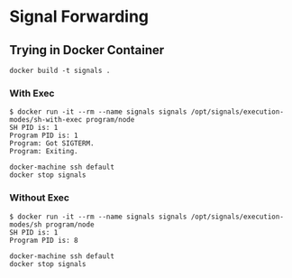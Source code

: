 # Signal Forwarding

## Trying in Docker Container

```
docker build -t signals .
```

### With Exec
```
$ docker run -it --rm --name signals signals /opt/signals/execution-modes/sh-with-exec program/node
SH PID is: 1
Program PID is: 1
Program: Got SIGTERM.
Program: Exiting.
```

```
docker-machine ssh default
docker stop signals
```

### Without Exec
```
$ docker run -it --rm --name signals signals /opt/signals/execution-modes/sh program/node
SH PID is: 1
Program PID is: 8
```

```
docker-machine ssh default
docker stop signals
```

